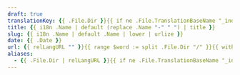 ```yaml
---
draft: true
translationKey: {{ .File.Dir }}{{ if ne .File.TranslationBaseName "_index" | and (ne .File.TranslationBaseName "index") }}{{ .File.ContentBaseName }}{{ end }}
title: {{ i18n .Name | default (replace .Name "-" " ") | title }}
slug: {{ i18n .Name | default .Name | lower | urlize }}
date: {{ .Date }}
url: {{ relLangURL "" }}{{ range $word := split .File.Dir "/" }}{{ with $word }}{{ i18n $word | default $word | lower | urlize }}/{{end}}{{ end }}{{ if ne .File.TranslationBaseName "_index" | and (ne .File.TranslationBaseName "index") }}{{ i18n .Name | default .Name | lower | urlize }}{{ end }}
aliases:
  - {{ .File.Dir | relLangURL }}{{ if ne .File.TranslationBaseName "_index" }}{{ .File.ContentBaseName }}{{ end }}
---
```

